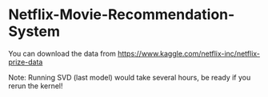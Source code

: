 # Netflix-Movie-Recommendation-System

You can download the data from https://www.kaggle.com/netflix-inc/netflix-prize-data


Note: Running SVD (last model) would take several hours, be ready if you rerun the kernel!

